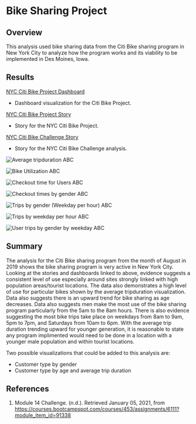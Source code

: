 # Bike Sharing Project

## Overview

This analysis used bike sharing data from the Citi Bike sharing program in New York City to analyze how the program works and its viability to be implemented in Des Moines, Iowa.

## Results

[NYC Citi Bike Project Dashboard](https://public.tableau.com/profile/matthew.kaufmann#!/vizhome/NYCCitiBikeProjectDashboard/NYCCitiBike) 
- Dashboard visualization for the Citi Bike Project.

[NYC Citi Bike Project Story](https://public.tableau.com/profile/matthew.kaufmann#!/vizhome/NYCCitiBikeProject_16098901306970/NYCCitiBikeStory)
- Story for the NYC Citi Bike Project.

[NYC Citi Bike Challenge Story](https://public.tableau.com/profile/matthew.kaufmann#!/vizhome/NYCCitiBikeChallenge_16098898415460/NYCCitibikeStory)
- Story for the NYC Citi Bike Challenge analysis.

![Average tripduration](https://github.com/MattK1454/bikesharing/blob/main/images/Average%20tripduration.png)
ABC

![Bike Utilization](https://github.com/MattK1454/bikesharing/blob/main/images/Bike%20Utilization.png)
ABC

![Checkout time for Users](https://github.com/MattK1454/bikesharing/blob/main/images/Checkout%20Time%20for%20Users.png)
ABC

![Checkout times by gender](https://github.com/MattK1454/bikesharing/blob/main/images/Checkout%20Times%20by%20Gender.png)
ABC

![Trips by gender (Weekday per hour)](https://github.com/MattK1454/bikesharing/blob/main/images/Trips%20by%20Gender%20(Weekday%20per%20Hour).png)
ABC

![Trips by weekday per hour](https://github.com/MattK1454/bikesharing/blob/main/images/Trips%20by%20Weekday%20per%20Hour.png)
ABC

![User trips by gender by weekday](https://github.com/MattK1454/bikesharing/blob/main/images/User%20Trips%20by%20Gender%20by%20Weekday.png)
ABC

## Summary

The analysis for the Citi Bike sharing program from the month of August in 2019 shows the bike sharing program is very active in New York City. Looking at the stories and dashboards linked to above, evidence suggests a consistent level of use especially around sites strongly linked with high population areas/tourist locations. The data also demonstrates a high level of use for particular bikes shown by the average tripduration visualization. Data also suggests there is an upward trend for bike sharing as age decreases. Data also suggests men make the most use of the bike sharing program particularly from the 5am to the 8am hours. There is also evidence suggesting the most bike trips take place on weekdays from 8am to 9am, 5pm to 7pm, and Saturdays from 10am to 6pm. With the average trip duration trending upward for younger generation, it is reasonable to state any program implimented would need to be done in a location with a younger male population and within tourist locations.

Two possible visualizations that could be added to this analysis are:
* Customer type by gender
* Customer type by age and average trip duration

## References

1. Module 14 Challenge. (n.d.). Retrieved January 05, 2021, from https://courses.bootcampspot.com/courses/453/assignments/6111?module_item_id=91338
